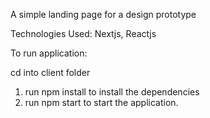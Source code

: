 A simple landing page for a design prototype

Technologies Used:
Nextjs, Reactjs

To run application:

cd into client folder

1. run npm install to install the dependencies
2. run npm start to start the application.
